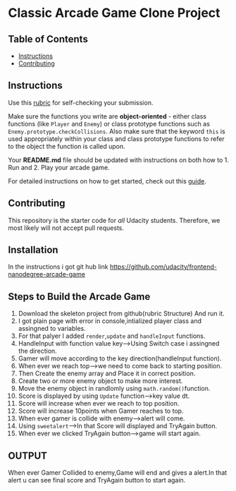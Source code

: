 # Classic Arcade Game Clone Project

## Table of Contents

- [Instructions](#instructions)
- [Contributing](#contributing)

## Instructions

Use this [rubric](https://review.udacity.com/#!/rubrics/15/view) for self-checking your submission.

Make sure the functions you write are **object-oriented** - either class functions (like `Player` and `Enemy`) or class prototype functions such as `Enemy.prototype.checkCollisions`. Also make sure that the keyword `this` is used appropriately within your class and class prototype functions to refer to the object the function is called upon.

Your **README.md** file should be updated with instructions on both how to 1. Run and 2. Play your arcade game.

For detailed instructions on how to get started, check out this [guide](https://docs.google.com/document/d/1v01aScPjSWCCWQLIpFqvg3-vXLH2e8_SZQKC8jNO0Dc/pub?embedded=true).

## Contributing

This repository is the starter code for _all_ Udacity students. Therefore, we most likely will not accept pull requests.

## Installation
 In the instructions i got git hub link https://github.com/udacity/frontend-nanodegree-arcade-game
## Steps to Build the Arcade Game
1. Download the skeleton project from github(rubric Structure) And run it.
2. I got plain page with error in console,intialized player class and assingned to variables.
3. For that palyer I added `render`,`update` and `handleInput` functions.
4. HandleInput with function value key-->Using Switch case i assingned the direction.
5. Gamer will move according to the key direction(handleInput function).
6. When ever we reach top-->we need to come back to starting position.
7. Then Create the enemy array and Place it in correct position.
8. Create two or more enemy object to make more interest.
9. Move the enemy object in randlomly using `math.random()`function.
10. Score is displayed by using `Update` function-->key value dt.
11. Score will increase when ever we reach to top position.
12. Score will increase 10points when Gamer reaches to top.
13. When ever gamer is collide with enemy-->alert will come.
14. Using `sweetalert`-->In that Score will displayed and TryAgain button.
15. When ever we clicked TryAgain button-->game will start again.

## OUTPUT
 When ever Gamer Collided to enemy,Game will end and gives a alert.In that alert u can see final score and TryAgain button to start again.
